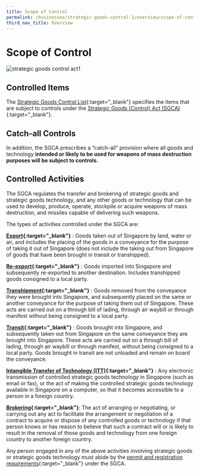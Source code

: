 ```yaml
---
title: Scope of Control
permalink: /businesses/strategic-goods-control-1/overview/scope-of-control/
third_nav_title: Overview
---
```

# Scope of Control

![strategic goods control act1](/images/strategic%20goods%20control%20act1.png)

## Controlled Items

The [Strategic Goods Control List](/businesses/strategic-goods-control/strategic-goods-control-list){:target="_blank"} specifies the items that are subject to controls under the  [Strategic Goods (Control) Act (SGCA)](https://sso.agc.gov.sg/Act/SGCA2002){:target="_blank"}.

## Catch-all Controls

In addition, the SGCA prescribes a “catch-all” provision where all goods and technology  **intended or likely to be used for weapons of mass destruction purposes will be subject to controls.**

## Controlled Activities

The SGCA regulates the transfer and brokering of strategic goods and strategic goods technology, and any other goods or technology that can be used to develop, produce, operate, stockpile or acquire weapons of mass destruction, and missiles capable of delivering such weapons.

The types of activities controlled under the SGCA are:

**[Export](/individual-permit-export-transhipment-and-transit){:target="_blank"}** : Goods taken out of Singapore by land, water or air, and includes the placing of the goods in a conveyance for the purpose of taking it out of Singapore (does not include the taking out from Singapore of goods that have been brought in transit or transhipped).

**[Re-export](/individual-permit-export-transhipment-and-transit){:target="_blank"}** : Goods imported into Singapore and subsequently re-exported to another destination. Includes transhipped goods consigned to a local party.

**[Transhipment](/individual-permit-export-transhipment-and-transit){:target="_blank"}** : Goods removed from the conveyance they were brought into Singapore, and subsequently placed on the same or another conveyance for the purpose of taking them out of Singapore. These acts are carried out on a through bill of lading, through air waybill or through manifest without being consigned to a local party.

**[Transit](/individual-permit-export-transhipment-and-transit){:target="_blank"}** : Goods brought into Singapore, and subsequently taken out from Singapore on the same conveyance they are brought into Singapore. These acts are carried out on a through bill of lading, through air waybill or through manifest, without being consigned to a local party. Goods brought in transit are not unloaded and remain on board the conveyance.

**[Intangible Transfer of Technology (ITT)](/businesses/strategic-goods-control/permit-and-registration-requirements/intangible-transfer-of-technology-itt){:target="_blank"}** : Any electronic transmission of controlled strategic goods technology in Singapore (such as email or fax), or the act of making the controlled strategic goods technology available in Singapore on a computer, so that it becomes accessible to a person in a foreign country.

**[Brokering](/businesses/strategic-goods-control/permit-and-registration-requirements/brokering){:target="_blank"}**: The act of arranging or negotiating, or carrying out any act to facilitate the arrangement or negotiation of a contract to acquire or dispose of any controlled goods or technology if that person knows or has reason to believe that such a contract will or is likely to result in the removal of those goods and technology from one foreign country to another foreign country.

Any person engaged in any of the above activities involving strategic goods or strategic goods technology must abide by the  [permit and registration requirements](/businesses/strategic-goods-control/permit-and-registration-requirements){:target="_blank"} under the SGCA.